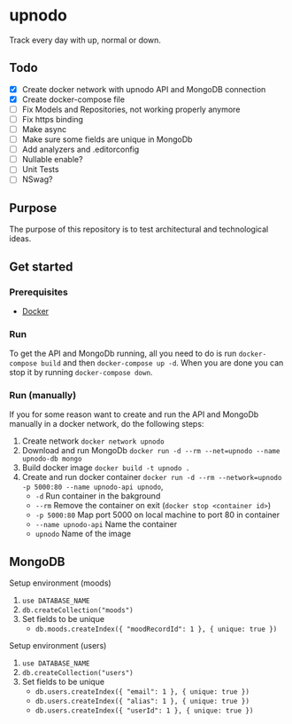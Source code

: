 # upnodo
Track every day with up, normal or down.

## Todo
- [x] Create docker network with upnodo API and MongoDB connection
- [x] Create docker-compose file
- [ ] Fix Models and Repositories, not working properly anymore
- [ ] Fix https binding
- [ ] Make async
- [ ] Make sure some fields are unique in MongoDb
- [ ] Add analyzers and .editorconfig
- [ ] Nullable enable?
- [ ] Unit Tests
- [ ] NSwag?

## Purpose
The purpose of this repository is to test architectural and technological ideas. 

## Get started
### Prerequisites
* [Docker](https://www.docker.com/products/docker-desktop)

### Run
To get the API and MongoDb running, all you need to do is run `docker-compose build` and then `docker-compose up -d`. When you are done you can stop it by running `docker-compose down`.

### Run (manually)
If you for some reason want to create and run the API and MongoDb manually in a docker network, do the following steps:
1. Create network `docker network upnodo`
2. Download and run MongoDb `docker run -d --rm --net=upnodo --name upnodo-db mongo`
3. Build docker image `docker build -t upnodo .`
4. Create and run docker container `docker run -d --rm --network=upnodo -p 5000:80 --name upnodo-api upnodo`, 
   * `-d` Run container in the bakground 
   * `--rm` Remove the container on exit (`docker stop <container id>`)
   * `-p 5000:80` Map port 5000 on local machine to port 80 in container
   * `--name upnodo-api` Name the container
   * `upnodo` Name of the image

## MongoDB
Setup environment (moods)
1. `use DATABASE_NAME` 
2. `db.createCollection("moods")`
3. Set fields to be unique 
   - `db.moods.createIndex({ "moodRecordId": 1 }, { unique: true })`

Setup environment (users)
1. `use DATABASE_NAME` 
2. `db.createCollection("users")`
3. Set fields to be unique 
   - `db.users.createIndex({ "email": 1 }, { unique: true })`
   - `db.users.createIndex({ "alias": 1 }, { unique: true })`
   - `db.users.createIndex({ "userId": 1 }, { unique: true })`
